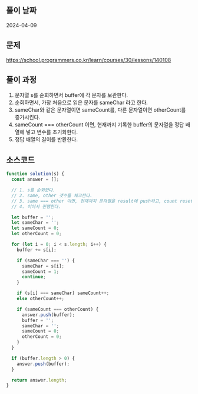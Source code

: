 ## 풀이 날짜

2024-04-09

## 문제

https://school.programmers.co.kr/learn/courses/30/lessons/140108

## 풀이 과정

1. 문자열 s를 순회하면서 buffer에 각 문자를 보관한다.
2. 순회하면서, 가장 처음으로 읽은 문자를 sameChar 라고 한다.
3. sameChar와 같은 문자열이면 sameCount를, 다른 문자열이면 otherCount를 증가시킨다.
4. sameCount === otherCount 이면, 현재까지 기록한 buffer의 문자열을 정답 배열에 넣고 변수를 초기화한다.
5. 정답 배열의 길이를 반환한다.

## 소스코드

```js
function solution(s) {
  const answer = [];

  // 1. s를 순회한다.
  // 2. same, other 갯수를 체크한다.
  // 3. same === other 이면, 현재까지 문자열을 result에 push하고, count reset 한다.
  // 4. 이어서 진행한다.

  let buffer = '';
  let sameChar = '';
  let sameCount = 0;
  let otherCount = 0;

  for (let i = 0; i < s.length; i++) {
    buffer += s[i];

    if (sameChar === '') {
      sameChar = s[i];
      sameCount = 1;
      continue;
    }

    if (s[i] === sameChar) sameCount++;
    else otherCount++;

    if (sameCount === otherCount) {
      answer.push(buffer);
      buffer = '';
      sameChar = '';
      sameCount = 0;
      otherCount = 0;
    }
  }

  if (buffer.length > 0) {
    answer.push(buffer);
  }

  return answer.length;
}
```
